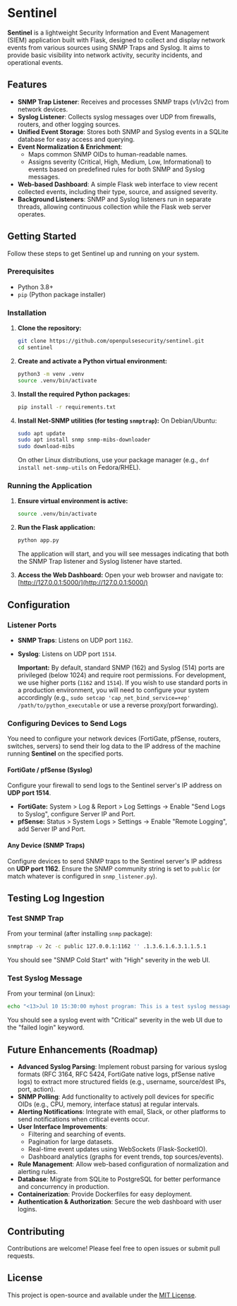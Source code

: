# Sentinel

**Sentinel** is a lightweight Security Information and Event Management (SIEM) application built with Flask, designed to collect and display network events from various sources using SNMP Traps and Syslog. It aims to provide basic visibility into network activity, security incidents, and operational events.

## Features

*   **SNMP Trap Listener**: Receives and processes SNMP traps (v1/v2c) from network devices.
*   **Syslog Listener**: Collects syslog messages over UDP from firewalls, routers, and other logging sources.
*   **Unified Event Storage**: Stores both SNMP and Syslog events in a SQLite database for easy access and querying.
*   **Event Normalization & Enrichment**:
    *   Maps common SNMP OIDs to human-readable names.
    *   Assigns severity (Critical, High, Medium, Low, Informational) to events based on predefined rules for both SNMP and Syslog messages.
*   **Web-based Dashboard**: A simple Flask web interface to view recent collected events, including their type, source, and assigned severity.
*   **Background Listeners**: SNMP and Syslog listeners run in separate threads, allowing continuous collection while the Flask web server operates.

## Getting Started

Follow these steps to get Sentinel up and running on your system.

### Prerequisites

*   Python 3.8+
*   `pip` (Python package installer)

### Installation

1.  **Clone the repository:**
    ```bash
    git clone https://github.com/openpulsesecurity/sentinel.git
    cd sentinel
    ```

2.  **Create and activate a Python virtual environment:**
    ```bash
    python3 -m venv .venv
    source .venv/bin/activate
    ```

3.  **Install the required Python packages:**
    ```bash
    pip install -r requirements.txt
    ```

4.  **Install Net-SNMP utilities (for testing `snmptrap`):**
    On Debian/Ubuntu:
    ```bash
    sudo apt update
    sudo apt install snmp snmp-mibs-downloader
    sudo download-mibs
    ```
    On other Linux distributions, use your package manager (e.g., `dnf install net-snmp-utils` on Fedora/RHEL).

### Running the Application

1.  **Ensure virtual environment is active:**
    ```bash
    source .venv/bin/activate
    ```

2.  **Run the Flask application:**
    ```bash
    python app.py
    ```
    The application will start, and you will see messages indicating that both the SNMP Trap listener and Syslog listener have started.

3.  **Access the Web Dashboard:**
    Open your web browser and navigate to:
    [http://127.0.0.1:5000/](http://127.0.0.1:5000/)

## Configuration

### Listener Ports

*   **SNMP Traps**: Listens on UDP port `1162`.
*   **Syslog**: Listens on UDP port `1514`.

    **Important:** By default, standard SNMP (162) and Syslog (514) ports are privileged (below 1024) and require root permissions. For development, we use higher ports (`1162` and `1514`). If you wish to use standard ports in a production environment, you will need to configure your system accordingly (e.g., `sudo setcap 'cap_net_bind_service=+ep' /path/to/python_executable` or use a reverse proxy/port forwarding).

### Configuring Devices to Send Logs

You need to configure your network devices (FortiGate, pfSense, routers, switches, servers) to send their log data to the IP address of the machine running **Sentinel** on the specified ports.

#### FortiGate / pfSense (Syslog)

Configure your firewall to send logs to the Sentinel server's IP address on **UDP port 1514**.
*   **FortiGate:** System > Log & Report > Log Settings -> Enable "Send Logs to Syslog", configure Server IP and Port.
*   **pfSense:** Status > System Logs > Settings -> Enable "Remote Logging", add Server IP and Port.

#### Any Device (SNMP Traps)

Configure devices to send SNMP traps to the Sentinel server's IP address on **UDP port 1162**. Ensure the SNMP community string is set to `public` (or match whatever is configured in `snmp_listener.py`).

## Testing Log Ingestion

### Test SNMP Trap

From your terminal (after installing `snmp` package):

```bash
snmptrap -v 2c -c public 127.0.0.1:1162 '' .1.3.6.1.6.3.1.1.5.1
```

You should see "SNMP Cold Start" with "High" severity in the web UI.

### Test Syslog Message

From your terminal (on Linux):

```bash
echo "<13>Jul 10 15:30:00 myhost program: This is a test syslog message about a failed login attempt." | nc -u -w0 127.0.0.1 1514
```

You should see a syslog event with "Critical" severity in the web UI due to the "failed login" keyword.

## Future Enhancements (Roadmap)

*   **Advanced Syslog Parsing**: Implement robust parsing for various syslog formats (RFC 3164, RFC 5424, FortiGate native logs, pfSense native logs) to extract more structured fields (e.g., username, source/dest IPs, port, action).
*   **SNMP Polling**: Add functionality to actively poll devices for specific OIDs (e.g., CPU, memory, interface status) at regular intervals.
*   **Alerting Notifications**: Integrate with email, Slack, or other platforms to send notifications when critical events occur.
*   **User Interface Improvements**:
    *   Filtering and searching of events.
    *   Pagination for large datasets.
    *   Real-time event updates using WebSockets (Flask-SocketIO).
    *   Dashboard analytics (graphs for event trends, top sources/events).
*   **Rule Management**: Allow web-based configuration of normalization and alerting rules.
*   **Database**: Migrate from SQLite to PostgreSQL for better performance and concurrency in production.
*   **Containerization**: Provide Dockerfiles for easy deployment.
*   **Authentication & Authorization**: Secure the web dashboard with user logins.

## Contributing

Contributions are welcome! Please feel free to open issues or submit pull requests.

## License

This project is open-source and available under the [MIT License](LICENSE).
